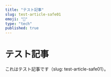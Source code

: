 ```yaml
---
title: "テスト記事"
slug: test-article-safe01
emoji: "📝"
type: "tech"
published: true
---
```


# テスト記事

これはテスト記事です（slug: test-article-safe01）。